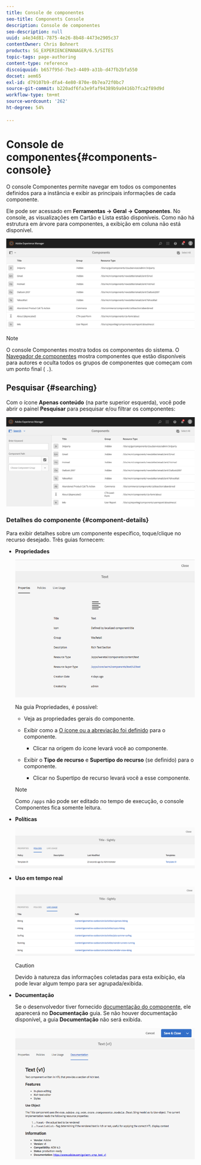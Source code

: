 ```yaml
---
title: Console de componentes
seo-title: Components Console
description: Console de componentes
seo-description: null
uuid: a4e34d81-7875-4e26-8b48-4473e2905c37
contentOwner: Chris Bohnert
products: SG_EXPERIENCEMANAGER/6.5/SITES
topic-tags: page-authoring
content-type: reference
discoiquuid: b657f95d-7be3-4409-a31b-d47fb2bfa550
docset: aem65
exl-id: d79107b9-dfa4-4e80-870e-0b7ea72f0bc7
source-git-commit: b220adf6fa3e9faf94389b9a9416b7fca2f89d9d
workflow-type: tm+mt
source-wordcount: '262'
ht-degree: 54%

---
```


# Console de componentes{#components-console}

O console Componentes permite navegar em todos os componentes definidos para a instância e exibir as principais informações de cada componente.

Ele pode ser acessado em **Ferramentas ->** **Geral ->** **Componentes**. No console, as visualizações em Cartão e Lista estão disponíveis. Como não há estrutura em árvore para componentes, a exibição em coluna não está disponível.

![screen-shot_2019-03-05at113145](assets/screen-shot_2019-03-05at113145.png)

>[!NOTE]
>
>O console Componentes mostra todos os componentes do sistema. O [Navegador de componentes](/help/sites-authoring/author-environment-tools.md#components-browser) mostra componentes que estão disponíveis para autores e oculta todos os grupos de componentes que começam com um ponto final ( `.`).

## Pesquisar {#searching}

Com o ícone **Apenas conteúdo** (na parte superior esquerda), você pode abrir o painel **Pesquisar** para pesquisar e/ou filtrar os componentes: 

![screen-shot_2019-03-05at113251](assets/screen-shot_2019-03-05at113251.png)

### Detalhes do componente {#component-details}

Para exibir detalhes sobre um componente específico, toque/clique no recurso desejado. Três guias fornecem:

* **Propriedades**

   ![screen_shot_2018-03-27at165847](assets/screen_shot_2018-03-27at165847.png)

   Na guia Propriedades, é possível:

   * Veja as propriedades gerais do componente.
   * Exibir como a [O ícone ou a abreviação foi definido](/help/sites-developing/components-basics.md#component-icon-in-touch-ui) para o componente.

      * Clicar na origem do ícone levará você ao componente.
   * Exibir o **Tipo de recurso** e **Supertipo do recurso** (se definido) para o componente.

      * Clicar no Supertipo de recurso levará você a esse componente.
   >[!NOTE]
   >
   >Como `/apps` não pode ser editado no tempo de execução, o console Componentes fica somente leitura.

* **Políticas**

   ![chlimage_1-169](assets/chlimage_1-169.png)

* **Uso em tempo real**

   ![chlimage_1-170](assets/chlimage_1-170.png)

   >[!CAUTION]
   >
   >Devido à natureza das informações coletadas para esta exibição, ela pode levar algum tempo para ser agrupada/exibida. 

* **Documentação**

   Se o desenvolvedor tiver fornecido [documentação do componente](/help/sites-developing/developing-components.md#documenting-your-component), ele aparecerá no **Documentação** guia. Se não houver documentação disponível, a guia **Documentação** não será exibida.

   ![chlimage_1-171](assets/chlimage_1-171.png)
